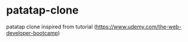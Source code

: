 # patatap-clone
patatap clone inspired from tutorial (https://www.udemy.com/the-web-developer-bootcamp)
